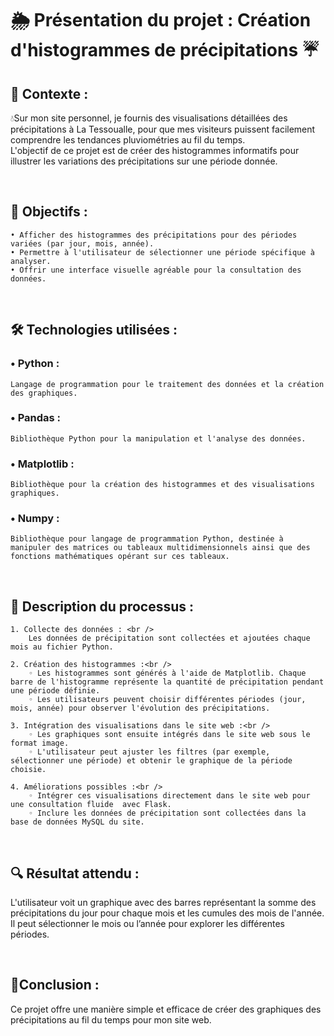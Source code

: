 # 🌦️ Présentation du projet : Création d'histogrammes de précipitations ☔

## 🚀 Contexte :

💧Sur mon site personnel, je fournis des visualisations détaillées des précipitations à La Tessoualle, pour que mes visiteurs puissent facilement comprendre les tendances pluviométries au fil du temps. <br />
L'objectif de ce projet est de créer des histogrammes informatifs pour illustrer les variations des précipitations sur une période donnée.

<br />

## 🔭 Objectifs :
    • Afficher des histogrammes des précipitations pour des périodes variées (par jour, mois, année).
    • Permettre à l'utilisateur de sélectionner une période spécifique à analyser.
    • Offrir une interface visuelle agréable pour la consultation des données.

<br />

## 🛠️ Technologies utilisées :

###    • Python : 
    Langage de programmation pour le traitement des données et la création des graphiques.

###    • Pandas : 
    Bibliothèque Python pour la manipulation et l'analyse des données.

###    • Matplotlib  : 
    Bibliothèque pour la création des histogrammes et des visualisations graphiques.
    
###    • Numpy : 
    Bibliothèque pour langage de programmation Python, destinée à manipuler des matrices ou tableaux multidimensionnels ainsi que des fonctions mathématiques opérant sur ces tableaux. 

<br />

## 📝 Description du processus :

    1. Collecte des données : <br />
        Les données de précipitation sont collectées et ajoutées chaque mois au fichier Python.

    2. Création des histogrammes :<br />
        ◦ Les histogrammes sont générés à l'aide de Matplotlib. Chaque barre de l'histogramme représente la quantité de précipitation pendant une période définie.
        ◦ Les utilisateurs peuvent choisir différentes périodes (jour, mois, année) pour observer l'évolution des précipitations.
          
    3. Intégration des visualisations dans le site web :<br />
        ◦ Les graphiques sont ensuite intégrés dans le site web sous le format image. 
        ◦ L'utilisateur peut ajuster les filtres (par exemple, sélectionner une période) et obtenir le graphique de la période choisie.
          
    4. Améliorations possibles :<br />
        ◦ Intégrer ces visualisations directement dans le site web pour une consultation fluide  avec Flask.
        ◦ Inclure les données de précipitation sont collectées dans la base de données MySQL du site.

<br />

## 🔍 Résultat attendu :

L'utilisateur voit un graphique avec des barres représentant la somme des précipitations du jour pour chaque mois et les cumules des mois de l'année.<br /> 
Il peut sélectionner le mois ou l’année pour explorer les différentes périodes.

<br />

## 🎯Conclusion :

Ce projet offre une manière simple et efficace de créer des graphiques des précipitations au fil du temps pour mon site web.